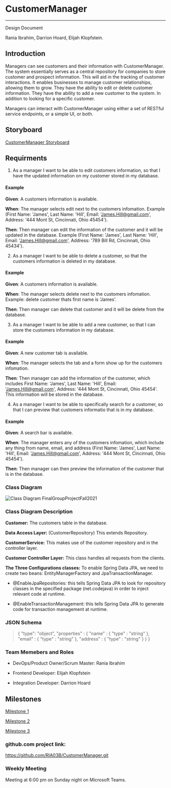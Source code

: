 # CustomerManager  
---  

Design Document  

Rania Ibrahim, Darrion Hoard, Elijah Klopfstein.  

## Introduction  

Managers can see customers and their information with CustomerManager. The system essentially serves as a central repository for companies to store customer and prospect information. This will aid in the tracking of customer interactions. It enables businesses to manage customer relationships, allowing them to grow. They have the ability to edit or delete customer information. They have the ability to add a new customer to the system. In addition to looking for a specific customer.

Managers can interact with CustomerManager using either a set of RESTful service endpoints, or a simple UI, or both.

## Storyboard  
[CustomerManager Storyboard](https://1drv.ms/p/s!Anzr06X31ysqi3jYjLcyFBEfi_WZ?e=W1Ker9)  

## Requirments  

1.  As a manager I want to be able to edit customers information, so that I have the updated information on my customer stored in my database.  

#### Example  

**Given**: A customers information is available.

**When**: The manager selects edit next to the customers infomation. Example (First Name: 'James', Last Name: 'Hill', Email: 'James.Hill@gmail.com', Address: '444 Mont St, Cincinnati, Ohio 45454'). 

**Then**: Then manager can edit the information of the customer and it will be updated in the database. Example (First Name: 'James', Last Name: 'Hill', Email: 'James.Hill@gmail.com', Address: '789 Bill Rd, Cincinnati, Ohio 45434').      


2.  As a manager I want to be able to delete a customer, so that the customers information is deleted in my database.  

#### Example  

**Given**: A customers information is available.

**When**: The manager selects delete next to the customers infomation. Example: delete customer thats first name is 'James'.

**Then**: Then manager can delete that customer and it will be delete from the database.      

3.  As a manager I want to be able to add a new customer, so that I can store the customers information in my database.  

#### Example  

**Given**: A new customer tab is available.

**When**: The manager selects the tab and a form show up for the customers infomation.  

**Then**: Then manager can add the information of the customer, which includes First Name: 'James', Last Name: 'Hill', Email: 'James.Hill@gmail.com', Address: '444 Mont St, Cincinnati, Ohio 45454'. This information will be stored in the database.      

4.  As a manager I want to be able to specifically search for a customer, so that I can preview that customers informatio that is in my database.  

#### Example  

**Given**: A search bar is available.

**When**: The manager enters any of the customers infomation, which include any thing from name, email, and address (First Name: 'James', Last Name: 'Hill', Email: 'James.Hill@gmail.com', Address: '444 Mont St, Cincinnati, Ohio 45454'). 

**Then**: Then manager can then preview the information of the customer that is in the database.      


  

### Class Diagram  

![Class Diagram FinalGroupProjectFall2021](https://user-images.githubusercontent.com/56984616/130507729-afd2e2b6-9df0-4451-970d-b70a570d07cd.JPG)  

### Class Diagram Description  

**Customer:**  The customers table in the database.  

**Data Access Layer:**  (CustomerRepository) This extends Repository.  

**CustomerService:**  This makes use of the customer repository and in the controller layer.  

**Customer Controller Layer:**  This class handles all requests from the clients.  

**The Three Configurations classes:** To enable Spring Data JPA, we need to create two beans: EntityManagerFactory and JpaTransactionManager.  

- @EnableJpaRepositories: this tells Spring Data JPA to look for repository classes in the specified package (net.codejava) in order to inject relevant code at runtime.

- @EnableTransactionManagement: this tells Spring Data JPA to generate code for transaction management at runtime.
### JSON Schema  

> {
>   "type": "object",
>   "properties" : {
>      "name" : {
>          "type" : "string" 
>       },
>       "email" : {
>          "type" : "string" 
>       },
>       "address" : {
>          "type" : "string" 
>       }
>    }
>   }

### Team Memebers and Roles  

- DevOps/Product Owner/Scrum Master: Rania Ibrahim  

-	Frontend Developer: Elijah Klopfstein

-	Integration Developer:  Darrion Hoard

## Milestones

 [Milestone 1](https://github.com/RIA03B/CustomerManager/milestone/1)  
 
 [Milestone 2](https://github.com/RIA03B/CustomerManager/milestone/2)    
 
 [Milestone 3](https://github.com/RIA03B/CustomerManager/milestone/3)  
 
### github.com project link:  
  
https://github.com/RIA03B/CustomerManager.git  

### Weekly Meeting  

Meeting at 6:00 pm on Sunday night on Microsoft Teams.

